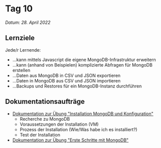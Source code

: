 # Tag 10

*Datum: 28. April 2022*

## Lernziele

Jede/r Lernende:
* ...kann mittels Javascript die eigene MongoDB-Infrastruktur erweitern
* ...kann (anhand von Beispielen) komplizierte Abfragen für MongoDB erstellen
* ...Daten aus MongoDB in CSV und JSON exportieren
* ...Daten in MongoDB aus CSV und JSON importieren
* ...Backups und Restores für ein MongoDB-Instanz durchführen

## Dokumentationsaufträge

* [Dokumentation zur Übung "Installation MongoDB und Konfiguration"](auftraege/MongoDB_installation_konfiguration?id=mongodb-installationkonfiguration)
  * Recherche zu MongoDB
  * Voraussetzungen der Installation (VM)
  * Prozess der Installation (Wie/Was habe ich es installiert?)
  * Test der Installation
* [Dokumentation zur Übung "Erste Schritte mit MongoDB"](auftraege/MongoDB_erste_schritte?id=Übung-erste-schritte-mit-mongodb)

